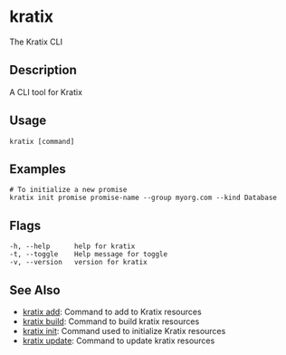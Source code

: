 # kratix
The Kratix CLI

## Description
A CLI tool for Kratix

## Usage
```
kratix [command]
```

## Examples
```
# To initialize a new promise
kratix init promise promise-name --group myorg.com --kind Database
```

## Flags
```
-h, --help      help for kratix
-t, --toggle    Help message for toggle
-v, --version   version for kratix
```


## See Also


* [kratix add](/main/kratix-cli/reference/kratix-add): Command to add to Kratix resources
* [kratix build](/main/kratix-cli/reference/kratix-build): Command to build kratix resources
* [kratix init](/main/kratix-cli/reference/kratix-init): Command used to initialize Kratix resources
* [kratix update](/main/kratix-cli/reference/kratix-update): Command to update kratix resources
